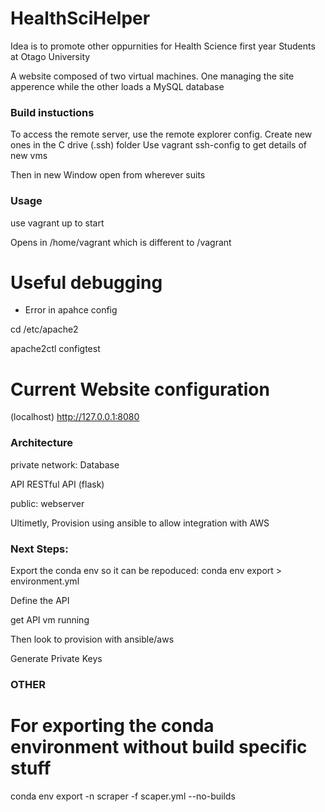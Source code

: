 # HealthSciHelper
 
Idea is to promote other oppurnities for Health Science first year 
Students at Otago University

A website composed of two virtual machines. One managing the site apperence 
while the other loads a MySQL database

 ### Build instuctions 
 To access the remote server, use the remote explorer config.
 Create new ones in the C drive (.ssh) folder 
 Use vagrant ssh-config to get details of new vms

Then in new Window open from wherever suits


### Usage
use vagrant up to start 

Opens in /home/vagrant which is different to /vagrant

# Useful debugging 

- Error in apahce config

cd /etc/apache2

apache2ctl configtest

# Current Website configuration 

(localhost)
http://127.0.0.1:8080


### Architecture

private network:
Database

API
RESTful API (flask)

public:
webserver 

Ultimetly,
Provision using ansible to allow integration with AWS 


### Next Steps:

Export the conda env so it can be repoduced:
conda env export > environment.yml

Define the API

get API vm running 

Then look to provision with ansible/aws

Generate Private Keys 
### OTHER

# For exporting the conda environment without build specific stuff
conda env export -n scraper -f scaper.yml --no-builds